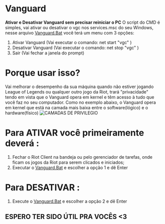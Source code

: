 # Vanguard
**Ativar e Desativar Vanguard sem precisar reiniciar o PC**
O script do CMD é simples, vai ativar ou desativar o vgc nos services.msc do seu Windows, nesse arquivo [Vanguard.Bat](https://github.com/rogerdlucca/Vanguard/blob/main/Vanguard.bat) você terá um menu com 3 opções:
1. Ativar Vanguard (Vai executar o comando: net start "vgc" )
2. Desativar Vanguard (Vai executar o comando: net stop "vgc" )
3. Sair (Vai fechar a janela do prompt)


# Porque usar isso?
Vai melhorar o desempenho da sua máquina quando não estiver jogando League of Legends ou qualquer outro jogo da Riot, trará "privacidade" tendo em vista que o Vanguard opera em kernel e têm acesso à tudo que você faz no seu computador. Como no exemplo abaixo, o Vanguard opera em kernel que está na camada mais baixa entre o software(lógico) e o hardware(físico)
![CAMADAS DE PRIVILEGIO](https://upload.wikimedia.org/wikipedia/commons/thumb/2/2f/Priv_rings.svg/640px-Priv_rings.svg.png)

# Para **ATIVAR** você primeiramente deverá :
1. Fechar o Riot Client na bandeja ou pelo gerenciador de tarefas, onde ficam os jogos da Riot para serem clicados e iniciados;
2. Executar o [Vanguard.Bat](https://github.com/rogerdlucca/Vanguard/blob/main/Vanguard.bat) e escolher a opção 1 e dê Enter

# Para **DESATIVAR** :
1. Execute o [Vanguard.Bat](https://github.com/rogerdlucca/Vanguard/blob/main/Vanguard.bat) e escolher a opção 2 e dê Enter


## ESPERO TER SIDO ÚTIL PRA VOCÊS <3
